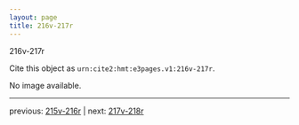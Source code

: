 ```yaml
---
layout: page
title: 216v-217r
---
```


216v-217r

Cite this object as `urn:cite2:hmt:e3pages.v1:216v-217r`.

No image available. 



---

previous: [215v-216r](../215v-216r/) | next: [217v-218r](../217v-218r/)